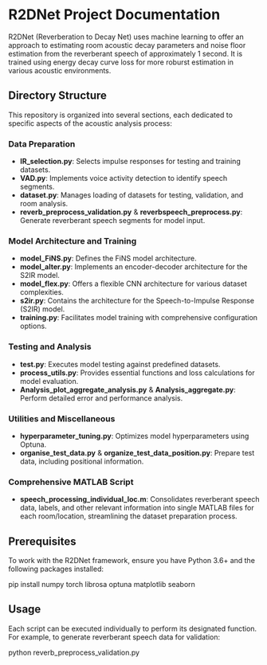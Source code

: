 # R2DNet Project Documentation

R2DNet (Reverberation to Decay Net) uses machine learning to offer an approach to estimating room acoustic decay parameters and noise floor estimation  from the reverberant speech of approximately 1 second. It is trained using energy decay curve loss for more roburst estimation in various acoustic environments.


## Directory Structure

This repository is organized into several sections, each dedicated to specific aspects of the acoustic analysis process:

### Data Preparation

- **IR_selection.py**: Selects impulse responses for testing and training datasets.
- **VAD.py**: Implements voice activity detection to identify speech segments.
- **dataset.py**: Manages loading of datasets for testing, validation, and room analysis.
- **reverb_preprocess_validation.py** & **reverbspeech_preprocess.py**: Generate reverberant speech segments for model input.

### Model Architecture and Training

- **model_FiNS.py**: Defines the FiNS model architecture.
- **model_alter.py**: Implements an encoder-decoder architecture for the S2IR model.
- **model_flex.py**: Offers a flexible CNN architecture for various dataset complexities.
- **s2ir.py**: Contains the architecture for the Speech-to-Impulse Response (S2IR) model.
- **training.py**: Facilitates model training with comprehensive configuration options.

### Testing and Analysis

- **test.py**: Executes model testing against predefined datasets.
- **process_utils.py**: Provides essential functions and loss calculations for model evaluation.
- **Analysis_plot_aggregate_analysis.py** & **Analysis_aggregate.py**: Perform detailed error and performance analysis.

### Utilities and Miscellaneous

- **hyperparameter_tuning.py**: Optimizes model hyperparameters using Optuna.
- **organise_test_data.py** & **organize_test_data_position.py**: Prepare test data, including positional information.

### Comprehensive MATLAB Script

- **speech_processing_individual_loc.m**: Consolidates reverberant speech data, labels, and other relevant information into single MATLAB files for each room/location, streamlining the dataset preparation process.

## Prerequisites

To work with the R2DNet framework, ensure you have Python 3.6+ and the following packages installed:


pip install numpy torch librosa optuna matplotlib seaborn

## Usage

Each script can be executed individually to perform its designated function. For example, to generate reverberant speech data for validation:


python reverb_preprocess_validation.py
